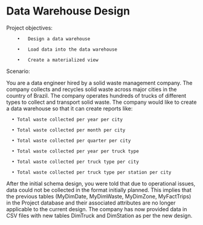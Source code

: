 # Data Warehouse Design
Project objectives:

        •	Design a data warehouse
        
        •	Load data into the data warehouse
        
        •	Create a materialized view
        
Scenario:

You are a data engineer hired by a solid waste management company. The company collects and recycles solid waste across major cities in the country of Brazil. The company operates hundreds of trucks of different types to collect and transport solid waste. The company would like to create a data warehouse so that it can create reports like:

      •	Total waste collected per year per city
      
      •	Total waste collected per month per city
      
      •	Total waste collected per quarter per city
      
      •	Total waste collected per year per truck type
      
      •	Total waste collected per truck type per city
      
      •	Total waste collected per truck type per station per city 
      
 
After the initial schema design, you were told that due to operational issues, data could not be collected in the format initially planned. This implies that the previous tables (MyDimDate, MyDimWaste, MyDimZone, MyFactTrips) in the Project database and their associated attributes are no longer applicable to the current design. The company has now provided data in CSV files with new tables DimTruck and DimStation as per the new design.
